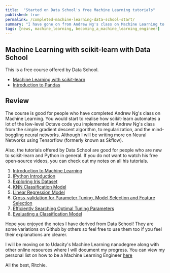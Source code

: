 ```yaml
---
title:  "Started on Data School's free Machine Learning tutorials"
published: true
permalink: /completed-machine-learning-data-school-start/
summary: "I have gone on from Andrew Ng's class on Machine Learning to applying the concepts using scikit-learn and wrangling data using Pandas through Data School's tutorial"
tags: [news, machine_learning, becoming_a_machine_learning_engineer]
---
```


## Machine Learning with scikit-learn with Data School
 
This is a free course offered by Data School. 

- [Machine Learning with scikit-learn](http://www.dataschool.io/machine-learning-with-scikit-learn/)
- [Introduction to Pandas](http://www.dataschool.io/easier-data-analysis-with-pandas/)


## Review
The course is good for people who have completed Andrew Ng's class on Machine Learning. You would start to realise how scikit-learn automates a lot of the low-level Octave code you implemented in Andrew Ng's class from the simple gradient descent algorithm, to regularization, and the mind-boggling neural networks. Although I will be writing more on Neural Networks using Tensorflow (formerly known as Skflow).

Also, the tutorials offered by Data School are good for people who are new to scikit-learn and Python in general. If you do not want to watch his free open-source videos, you can check out my notes on all his tutorials.

1. [Introduction to Machine Learning](http://www.ritchieng.com/machine-learning-intro-easy/)
2. [IPython Introduction](http://www.ritchieng.com/ipython-introduction/)
3. [Exploring Iris Dataset](http://www.ritchieng.com/machine-learning-iris-dataset/)
4. [KNN Classification Model](http://www.ritchieng.com/machine-learning-k-nearest-neighbors-knn/)
5. [Linear Regression Model](http://www.ritchieng.com/machine-learning-linear-regression/)
6. [Cross-validation for Parameter Tuning, Model Selection and Feature Selection](http://www.ritchieng.com/machine-learning-cross-validation/)
7. [Efficiently Searching Optimal Tuning Parameters](http://www.ritchieng.com/machine-learning-efficiently-search-tuning-param/)
8. [Evaluating a Classification Model](http://www.ritchieng.com/machine-learning-evaluate-classification-model/)

Hope you enjoyed the notes I have derived from Data School! They are some variations on Github by others so feel free to use them too if you feel their explanations are clearer. 

I will be moving on to Udacity's Machine Learning nanodegree along with other online resources where I will document my progress. You can view my personal list on how to be a Machine Learning Engineer [here](http://www.ritchieng.com/machine-learning-resources/)

All the best, Ritchie.